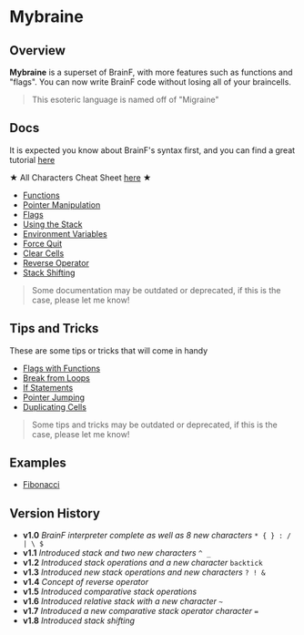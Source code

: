 # Mybraine

## Overview

**Mybraine** is a superset of BrainF, with more features such as functions and "flags". You can now write BrainF code without losing all of your braincells.

> This esoteric language is named off of "Migraine"

## Docs

It is expected you know about BrainF's syntax first, and you can find a great tutorial [here](https://gist.github.com/roachhd/dce54bec8ba55fb17d3a)

★ All Characters Cheat Sheet [here](#Documentation/cheat_sheet.md) ★

- [Functions](#Documentation/functions.md)
- [Pointer Manipulation](#Documentation/pointer_manipulation.md)
- [Flags](#Documentation/flags.md)
- [Using the Stack](#Documentation/using_the_stack.md)
- [Environment Variables](#Documentation/env.md)
- [Force Quit](#Documentation/force_quit.md)
- [Clear Cells](#Documentation/clear_cells.md)
- [Reverse Operator](#Documentation/reverse_operator.md)
- [Stack Shifting](#Documentation/stack_shifting.md)

> Some documentation may be outdated or deprecated, if this is the case, please let me know!

## Tips and Tricks

These are some tips or tricks that will come in handy

- [Flags with Functions](#Documentation/flags_w_functions.md)
- [Break from Loops](#Documentation/break_from_loops.md)
- [If Statements](#Documentation/if_statements.md)
- [Pointer Jumping](#Documentation/pointer_jumping.md)
- [Duplicating Cells](#Documentation/duplicate_cells.md)

> Some tips and tricks may be outdated or deprecated, if this is the case, please let me know!

## Examples

- [Fibonacci](#Documentation/fibonacci.md)

## Version History

- **v1.0** *BrainF interpreter complete as well as 8 new characters* `* { } : / | \ $`
- **v1.1** *Introduced stack and two new characters* `^ _`
- **v1.2** *Introduced stack operations and a new character* `backtick`
- **v1.3** *Introduced new stack operations and new characters* `? ! &`
- **v1.4** *Concept of reverse operator*
- **v1.5** *Introduced comparative stack operations*
- **v1.6** *Introduced relative stack with a new character* `~`
- **v1.7** *Introduced a new comparative stack operator character* `=`
- **v1.8** *Introduced stack shifting*